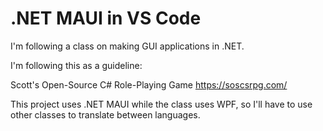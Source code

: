 # .NET MAUI in VS Code

I'm following a class on making GUI applications in .NET. 

I'm following this as a guideline:

Scott's Open-Source C# Role-Playing Game
https://soscsrpg.com/

This project uses .NET MAUI while the class uses WPF, so I'll have to use other classes to translate between languages.